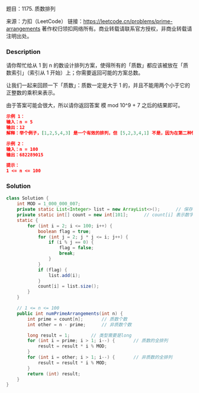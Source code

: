 题目：1175. 质数排列

来源：力扣（LeetCode）
链接：https://leetcode.cn/problems/prime-arrangements
著作权归领扣网络所有。商业转载请联系官方授权，非商业转载请注明出处。

### Description

请你帮忙给从 1 到 n 的数设计排列方案，使得所有的「质数」都应该被放在「质数索引」（索引从 1 开始）上；你需要返回可能的方案总数。

让我们一起来回顾一下「质数」：质数一定是大于 1 的，并且不能用两个小于它的正整数的乘积来表示。

由于答案可能会很大，所以请你返回答案 模 mod 10^9 + 7 之后的结果即可。

```json
示例 1：
输入：n = 5
输出：12
解释：举个例子，[1,2,5,4,3] 是一个有效的排列，但 [5,2,3,4,1] 不是，因为在第二种情况里质数 5 被错误地放在索引为 1 的位置上。

示例 2：
输入：n = 100
输出：682289015

提示：
1 <= n <= 100
```

### Solution
```java
class Solution {
    int MOD = 1_000_000_007;
    private static List<Integer> list = new ArrayList<>();      // 保存质数数据
    private static int[] count = new int[101];      // count[i] 表示数字1~i的质数个数
    static {
        for (int i = 2; i <= 100; i++) {
            boolean flag = true;
            for (int j = 2; j * j <= i; j++) {
                if (i % j == 0) {
                    flag = false;
                    break;
                }
            }
            if (flag) {
                list.add(i);
            }
            count[i] = list.size();
        }
    }

    // 1 <= n <= 100
    public int numPrimeArrangements(int n) {
        int prime = count[n];       // 质数个数
        int other = n - prime;      // 非质数个数

        long result = 1;		// 类型需要是long
        for (int i = prime; i > 1; i--) {       // 质数的全排列
            result = result * i % MOD;
        }
        for (int i = other; i > 1; i--) {       // 非质数的全排列
            result = result * i % MOD;
        }
        return (int) result;
    }
}
```

